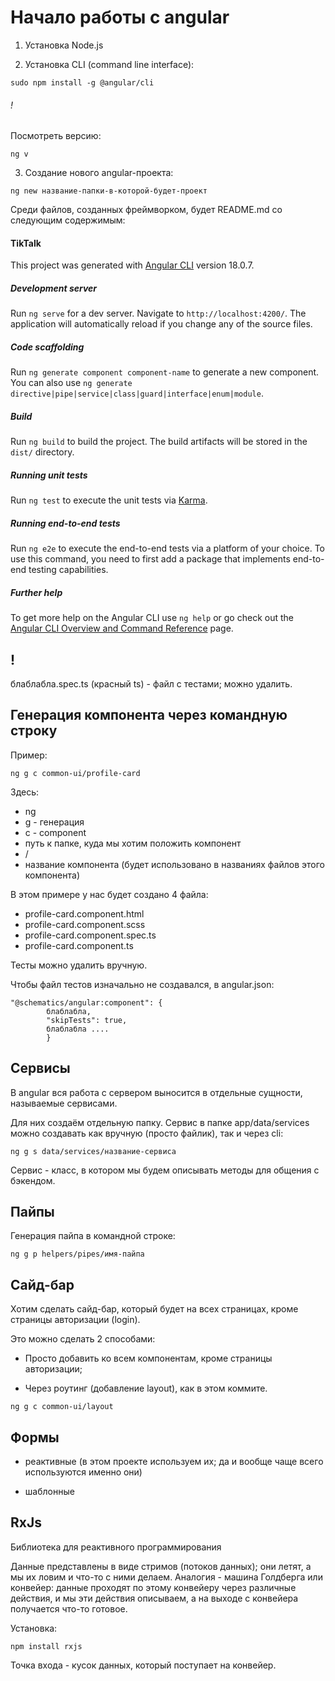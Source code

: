 # Начало работы с angular

1) Установка Node.js

2) Установка CLI (command line interface):

```
sudo npm install -g @angular/cli
```

###### ! 

Посмотреть версию:

```
ng v
```

3) Создание нового angular-проекта:

```
ng new название-папки-в-которой-будет-проект
```

Среди файлов, созданных фреймворком, будет README.md со следующим содержимым:

#### TikTalk

This project was generated with [Angular CLI](https://github.com/angular/angular-cli) version 18.0.7.

##### Development server

Run `ng serve` for a dev server. Navigate to `http://localhost:4200/`. The application will automatically reload if you change any of the source files.

##### Code scaffolding

Run `ng generate component component-name` to generate a new component. You can also use `ng generate directive|pipe|service|class|guard|interface|enum|module`.

##### Build

Run `ng build` to build the project. The build artifacts will be stored in the `dist/` directory.

##### Running unit tests

Run `ng test` to execute the unit tests via [Karma](https://karma-runner.github.io).

##### Running end-to-end tests

Run `ng e2e` to execute the end-to-end tests via a platform of your choice. To use this command, you need to first add a package that implements end-to-end testing capabilities.

##### Further help

To get more help on the Angular CLI use `ng help` or go check out the [Angular CLI Overview and Command Reference](https://angular.dev/tools/cli) page.

## ! 

блаблабла.spec.ts (красный ts) - файл с тестами; можно удалить.

## Генерация компонента через командную строку

Пример:

```
ng g c common-ui/profile-card
```

Здесь:
+ ng 
+ g - генерация
+ c - component
+ путь к папке, куда мы хотим положить компонент
+ /
+ название компонента (будет использовано в названиях файлов этого компонента)

В этом примере у нас будет создано 4 файла:

+ profile-card.component.html
+ profile-card.component.scss
+ profile-card.component.spec.ts
+ profile-card.component.ts

Тесты можно удалить вручную.

Чтобы файл тестов изначально не создавался, в angular.json:

```
"@schematics/angular:component": {
        блаблабла,
        "skipTests": true,
        блаблабла ....
        }
```

## Сервисы

В angular вся работа с сервером выносится в отдельные сущности, называемые сервисами.

Для них создаём отдельную папку. Сервис в папке app/data/services можно создавать как вручную (просто файлик), так и через cli:

```
ng g s data/services/название-сервиса
```

Сервис - класс, в котором мы будем описывать методы для общения с бэкендом. 

## Пайпы

Генерация пайпа в командной строке:

```
ng g p helpers/pipes/имя-пайпа
```

## Сайд-бар

Хотим сделать сайд-бар, который будет на всех страницах, кроме страницы авторизации (login).

Это можно сделать 2 способами:

+ Просто добавить ко всем компонентам, кроме страницы авторизации;

+ Через роутинг (добавление layout), как в этом коммите.

```
ng g c common-ui/layout
```

## Формы

+ реактивные (в этом проекте используем их; да и вообще чаще всего используются именно они)

+ шаблонные

## RxJs

Библиотека для реактивного программирования

Данные представлены в виде стримов (потоков данных); они летят, а мы их ловим и что-то с ними делаем. Аналогия - машина Голдберга или конвейер: данные проходят по этому конвейеру через различные действия, и мы эти действия описываем, а на выходе с конвейера получается что-то готовое.

Установка:

```
npm install rxjs
```

Точка входа - кусок данных, который поступает на конвейер.
